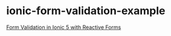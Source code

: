 # ionic-form-validation-example

[Form Validation in Ionic 5 with Reactive Forms](https://www.remotestack.io/ionic-form-validation-with-reactive-forms-example/)